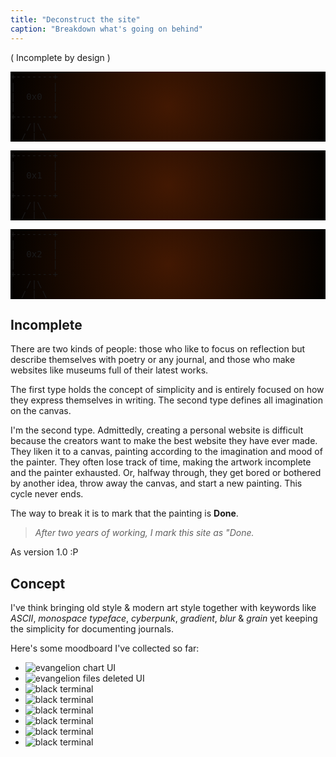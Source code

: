 ```yaml
---
title: "Deconstruct the site"
caption: "Breakdown what's going on behind"
---
```

<p class="text-center italic">( Incomplete by design )</p>
<div class="bg-orange-600 flex flex-row items-center w-full h-[500px] justify-around flex-wrap">
<pre class="transition duration-300 ease-out hover:scale-90 select-none cursor-pointer subpixel-antialiased" style="background: radial-gradient(circle at 50% 50%,#421802, #020100);">
+-------+
|       |
|  0x0  |
|       |
+-------+
   /|\
  / | \
</pre>
<pre class="transition duration-300 ease-out hover:scale-90 select-none cursor-pointer subpixel-antialiased" style="background: radial-gradient(circle at 50% 50%,#421802, #020100);">
+-------+
|       |
|  0x1  |
|       |
+-------+
   /|\
  / | \
</pre>
<pre class="transition duration-300 ease-out hover:scale-90 select-none cursor-pointer subpixel-antialiased" style="background: radial-gradient(circle at 50% 50%,#421802, #020100);">
+-------+
|       |
|  0x2  |
|       |
+-------+
   /|\
  / | \
</pre>
</div>

## Incomplete

There are two kinds of people: those who like to focus on reflection but describe themselves with poetry or any journal, and those who make websites like museums full of their latest works.

The first type holds the concept of simplicity and is entirely focused on how they express themselves in writing. The second type defines all imagination on the canvas.

I'm the second type. Admittedly, creating a personal website is difficult because the creators want to make the best website they have ever made. They liken it to a canvas, painting according to the imagination and mood of the painter. They often lose track of time, making the artwork incomplete and the painter exhausted. Or, halfway through, they get bored or bothered by another idea, throw away the canvas, and start a new painting. This cycle never ends.

<p class="text-neutral-500 text-sm w-[220px] h-0 xl:w-auto xl:h-auto xl:translate-x-0 xl:translate-y-0 translate-x-[42rem] translate-y-[-12rem]">
The way to break it is to mark that the painting is <b>Done</b>.
</p>

> *After two years of working, I mark this site as "Done.*

<p class="text-neutral-500 text-sm w-[220px] h-0 xl:w-auto xl:h-auto xl:translate-x-0 xl:translate-y-0 translate-x-[42rem] translate-y-[-3rem]">
As version 1.0 :P
</p>

## Concept

I've think bringing old style & modern art style together with keywords like *ASCII*, *monospace typeface*, *cyberpunk*, *gradient*, *blur* & *grain* 
yet keeping the simplicity for documenting journals.

Here's some moodboard I've collected so far:

<ul class="p-0 grid grid-cols-4 gap-4">
  <li class="p-0 m-0 cursor-pointer group">
    <img class="object-cover m-0 transition ease-out duration-100 group-hover:scale-110 group-hover:shadow-xl group-hover:shadow-orange-600/20 rounded-md min-w-full max-h-full align-bottom" src="/assets/images/deconstruct-site/terminal-1.gif" alt="evangelion chart UI" loading="lazy">
  </li>
  <li class="p-0 m-0 cursor-pointer group">
    <img class="object-cover m-0 transition ease-out duration-100 group-hover:scale-110 group-hover:shadow-xl group-hover:shadow-orange-600/20 rounded-md min-w-full max-h-full align-bottom" src="/assets/images/deconstruct-site/terminal-2.gif" alt="evangelion files deleted UI" loading="lazy">
  </li>
  <li class="p-0 m-0 cursor-pointer group">
    <img class="object-cover m-0 transition ease-out duration-100 group-hover:scale-110 group-hover:shadow-xl group-hover:shadow-orange-600/20 rounded-md min-w-full max-h-full align-bottom" src="/assets/images/deconstruct-site/ascii.jpg" alt="black terminal" loading="lazy">
  </li>
  <li class="p-0 m-0 cursor-pointer group">
    <img class="object-cover m-0 transition ease-out duration-100 group-hover:scale-110 group-hover:shadow-xl group-hover:shadow-orange-600/20 rounded-md min-w-full max-h-full align-bottom" src="/assets/images/deconstruct-site/moodboard-4.jpg" alt="black terminal" loading="lazy">
  </li>
  <li class="p-0 m-0 cursor-pointer group">
    <img class="object-cover m-0 transition ease-out duration-100 group-hover:scale-110 group-hover:shadow-xl group-hover:shadow-orange-600/20 rounded-md min-w-full max-h-full align-bottom" src="/assets/images/deconstruct-site/moodboard-2.jpg" alt="black terminal" loading="lazy">
  </li>
  <li class="p-0 m-0 cursor-pointer group">
    <img class="object-cover m-0 transition ease-out duration-100 group-hover:scale-110 group-hover:shadow-xl group-hover:shadow-orange-600/20 rounded-md min-w-full max-h-full align-bottom" src="/assets/images/deconstruct-site/moodboard-3.jpg" alt="black terminal" loading="lazy">
  </li>
  <li class="p-0 m-0 cursor-pointer group">
    <img class="object-cover m-0 transition ease-out duration-100 group-hover:scale-110 group-hover:shadow-xl group-hover:shadow-orange-600/20 rounded-md min-w-full max-h-full align-bottom" src="/assets/images/deconstruct-site/moodboard-5.gif" alt="black terminal" loading="lazy">
  </li>
  <li class="p-0 m-0 cursor-pointer group">
    <img class="object-cover m-0 transition ease-out duration-100 group-hover:scale-110 group-hover:shadow-xl group-hover:shadow-orange-600/20 rounded-md min-w-full max-h-full align-bottom" src="/assets/images/deconstruct-site/moodboard-6.gif" alt="black terminal" loading="lazy">
  </li>
</ul>